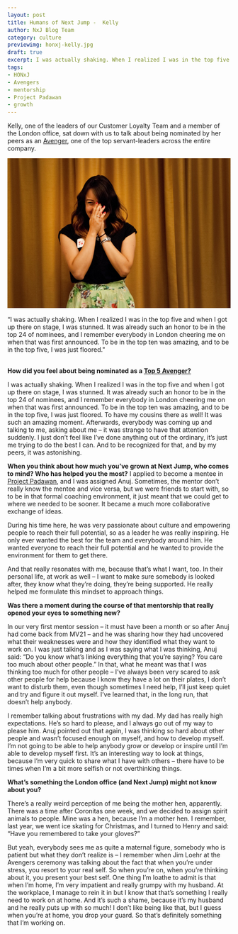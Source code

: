 ```yaml
---
layout: post
title: Humans of Next Jump -  Kelly
author: NxJ Blog Team
category: culture
previewimg: honxj-kelly.jpg
draft: true
excerpt: I was actually shaking. When I realized I was in the top five and when I got up there on stage, I was stunned. It was already such an honor to be in the top 24 of nominees, and I remember everybody in London cheering me on when that was first announced. To be in the top ten was amazing, and to be in the top five, I was just floored.
tags:
- HONxJ
- Avengers
- mentorship
- Project Padawan
- growth
---
```


Kelly, one of the leaders of our Customer Loyalty Team and a member of the London office, sat down with us to talk about being nominated by her peers as an <a href="http://blog.nextjump.com/culture/the-avengers-initiative.html">Avenger</a>, one of the top servant-leaders across the entire company.

![Kelly](/images/honxj-kelly.jpg)

<div class="imgSubtitle">“I was actually shaking.   When I realized I was in the top five and when I got up there on stage, I was stunned.  It was already such an honor to be in the top 24 of nominees, and I remember everybody in London cheering me on when that was first announced.  To be in the top ten was amazing, and to be in the top five, I was just floored."</div>
<br/>

<b>How did you feel about being nominated as a <a href="https://www.youtube.com/watch?v=mQotHUHiSPM" target="blank">Top 5 Avenger?</a></b>

I was actually shaking.   When I realized I was in the top five and when I got up there on stage, I was stunned.  It was already such an honor to be in the top 24 of nominees, and I remember everybody in London cheering me on when that was first announced.  To be in the top ten was amazing, and to be in the top five, I was just floored.  To have my cousins there as well!  It was such an amazing moment.  Afterwards, everybody was coming up and talking to me, asking about me – it was strange to have that attention suddenly.  I just don’t feel like I’ve done anything out of the ordinary, it’s just me trying to do the best I can.  And to be recognized for that, and by my peers, it was astonishing.

<b>When you think about how much you’ve grown at Next Jump, who comes to mind?  Who has helped you the most?</b>
I applied to become a mentee in <a href="http://www.nextjump.com/about/mentorship" target="_blank">Project Padawan</a>, and I was assigned Anuj.  Sometimes, the mentor don’t really know the mentee and vice versa, but we were friends to start with, so to be in that formal coaching environment, it just meant that we could get to where we needed to be sooner.  It became a much more collaborative exchange of ideas.

During his time here, he was very passionate about culture and empowering people to reach their full potential, so as a leader he was really inspiring.  He only ever wanted the best for the team and everybody around him.  He wanted everyone to reach their full potential and he wanted to provide the environment for them to get there.

And that really resonates with me, because that’s what I want, too.  In their personal life, at work as well – I want to make sure somebody is looked after, they know what they’re doing, they’re being supported.  He really helped me formulate this mindset to approach things.

<b>Was there a moment during the course of that mentorship that really opened your eyes to something new?</b>

In our very first mentor session – it must have been a month or so after Anuj had come back from MV21 – and he was sharing how they had uncovered what their weaknesses were and how they identified what they want to work on.  I was just talking and as I was saying what I was thinking, Anuj said: “Do you know what’s linking everything that you’re saying?  You care too much about other people.”  In that, what he meant was that I was thinking too much for other people – I’ve always been very scared to ask other people for help because I know they have a lot on their plates, I don’t want to disturb them, even though sometimes I need help, I’ll just keep quiet and try and figure it out myself.  I’ve learned that, in the long run, that doesn’t help anybody.

I remember talking about frustrations with my dad.  My dad has really high expectations.  He’s so hard to please, and I always go out of my way to please him.  Anuj pointed out that again, I was thinking so hard about other people and wasn’t focused enough on myself, and how to develop myself.  I’m not going to be able to help anybody grow or develop or inspire until I’m able to develop myself first.  It’s an interesting way to look at things, because I’m very quick to share what I have with others – there have to be times when I’m a bit more selfish or not overthinking things.

<b>What’s something the London office (and Next Jump) might not know about you?</b>

There’s a really weird perception of me being the mother hen, apparently.  There was a time after Coronitas one week, and we decided to assign spirit animals to people.  Mine was a hen, because I’m a mother hen.  I remember, last year, we went ice skating for Christmas, and I turned to Henry and said: “Have you remembered to take your gloves?”

But yeah, everybody sees me as quite a maternal figure, somebody who is patient but what they don’t realize is – I remember when Jim Loehr at the Avengers ceremony was talking about the fact that when you’re under stress, you resort to your real self.  So when you’re on, when you’re thinking about it, you present your best self.  One thing I’m loathe to admit is that when I’m home, I’m very impatient and really grumpy with my husband.  At the workplace, I manage to rein it in but I know that that’s something I really need to work on at home.   And it’s such a shame, because it’s my husband and he really puts up with so much!  I don’t like being like that, but I guess when you’re at home, you drop your guard.  So that’s definitely something that I’m working on.
